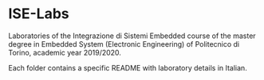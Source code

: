 # ISE-Labs
Laboratories of the Integrazione di Sistemi Embedded course of the master degree in Embedded System (Electronic Engineering) of Politecnico di Torino, academic year 2019/2020.

Each folder contains a specific README with laboratory details in Italian.
